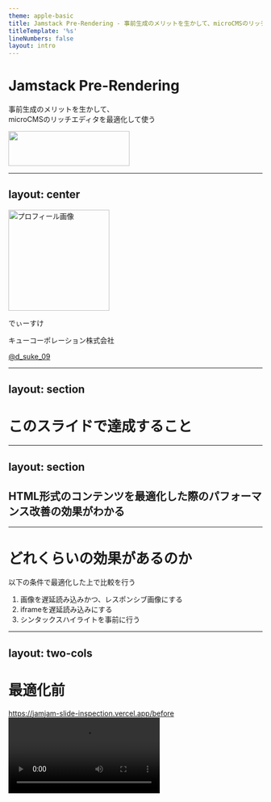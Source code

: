 ```yaml
---
theme: apple-basic
title: Jamstack Pre-Rendering - 事前生成のメリットを生かして、microCMSのリッチエディタを最適化して使う
titleTemplate: '%s'
lineNumbers: false
layout: intro
---
```


<h1 class="font-serif">Jamstack Pre-Rendering</h1>

<p>事前生成のメリットを生かして、<br>microCMSのリッチエディタを最適化して使う</p>

<img class="absolute bottom-10 left-10" src="/logo-jamstack.png" width="240" height="69" />

<!--
今回私が発表させていただくのは、「事前生成のメリットを生かして、microCMSのリッチエディタを最適化して使う」になります。
JamstackなWebサイトと通常のヘッドレスでないCMSなどを用いて作られるWebサイトが大きく違う点として、
事前にHTMLをレンダリングできることが挙げられると思います。
この特徴を活かす上で見過ごされがちな、リッチエディタ形式のコンテンツの最適化、こちらをテーマとさせていただきました。
-->

---
layout: center
---

<div class="flex justify-center items-center space-x-8">
  <img class="rounded-full overflow-hidden" src="/profile.jpg" width="200" height="200" alt="プロフィール画像">
  <div>
    <p class="mt-0 mb-2 text-3xl">
      でぃーすけ
    </p>
    <p class="mt-0 text-lg">キューコーポレーション株式会社</p>
    <a class="block mt-8 text-sm" href="https://twitter.com/d_suke_09" target="_blank" rel="noreferrer">@d_suke_09</a>
  </div>
</div>

<!--
簡単に自己紹介をさせてください。
私は現在キューコーポレーション株式会社という名古屋のWeb制作会社でフロントエンドエンジニアとして働いております。
経歴は今年で新卒2年目になりまして、最近はJamstack構成のwebサイト開発や既存のサイトにmicroCMSを導入するといったことを主に担当しています。
-->

---
layout: section
---

# このスライドで達成すること

<!-- では早速本題に入ります。
まずは、このスライドで達成すること、としまして
何をお伝えできるかというのを説明させていただきます。 -->

---
layout: section
---

## HTML形式のコンテンツを最適化した際のパフォーマンス改善の効果がわかる

<!--
それはHTML形式のコンテンツを最適化した際のパフォーマンス改善の効果がわかる、ということです。

HTML形式のコンテンツということで今回はmicroCMSのリッチエディタを使っていきますが、他のCMSでもHTML形式のコンテンツであれば同様の考え方でパフォーマンスの向上が見込めると思います。


-->

---

# どれくらいの効果があるのか

以下の条件で最適化した上で比較を行う

<ol class="mt-10 text-xl list-decimal list-inside">
  <li v-click="1">画像を遅延読み込みかつ、レスポンシブ画像にする</li>
  <li v-click="2">iframeを遅延読み込みにする</li>
  <li v-click="3">シンタックスハイライトを事前に行う</li>
</ol>

<!--
事前に処理をすることでどれくらいのパフォーマンスが向上するのかを、比較のデモでご覧いただこうと思っております。

その条件といたしまして、特に効果の高い3つの処理を、したものとそうでないもので比較をしていきます。

1つ目は画像を遅延読み込みかつ、レスポンシブ画像にすると言うものです。
念のため、レスポンシブ画像について簡単に説明させていただくと、
画面サイズや解像度によって適切なサイズの画像を配信する技術のことですね。
例えば、iPhoneの375pxのデバイスであれば、Reinaディスプレイであることを考慮して、
画像サイズは750pxあれば十分と考えることができると思いますが、
もし、1200pxのサイズしか用意していないと、差し引き450px分の通信コストが無駄ということになります。
こういったものをなくすようなものになっています。

2つ目はiframeを遅延読み込みにする、になります。
こちらもご存知の方も多いかと思いますが、iframeの読み込みは表示速度にとても影響があるので、
こちらも遅延読み込みにすることで、かなりのパフォーマンス改善が図れます。

3つ目はシンタックスハイライトを事前に行う、です。
microCMSさんのブログでも紹介されていましたが、こちらも効果が高かったものになります。

このようにパフォーマンス向上の効果が高い3つの処理をして、比較します。-->

---
layout: two-cols
---

# 最適化前

<div class="mt-10"></div>
<a href="https://jamjam-slide-inspection.vercel.app/before" target="_blank" rel="noreferrer">https://jamjam-slide-inspection.vercel.app/before</a>
<video class="mt-6" src="/movie-before.mp4" controls />

::right::

# 最適化後

<div class="mt-10"></div>
<a href="https://jamjam-slide-inspection.vercel.app/after" target="_blank" rel="noreferrer">https://jamjam-slide-inspection.vercel.app/after</a>
<video class="mt-6" src="/movie-after.mp4" controls />

<!-- 
こちらはWebサイト上での比較になるので、今回は実際に見ながら比較をしていきます。

表示するコンテンツとしてはこのような〜〜になっています。

最適化前は体感3秒ほどかかるのがわかると思います。
それに対し、最適化後はほぼ一瞬で読み込みが完了します。

また、体感速度の面以外でも、シンタックスハイライトが適用される際のちらつきも改善できていますね。 -->

---
layout: two-cols
---

# 最適化前

<img v-click="1" class="mt-20" src="/lighthouse-before.png" alt="">

::right::

# 最適化後

<img v-click="2" class="mt-20" src="/lighthouse-after.png" alt="">

<!-- 次にLighthouseの点数を見ていきます。今回はDesktopでの計測です。

まず、最適化前です。
コンテンツも少ない中で、73点とだいぶ低いのがわかるかと思います。

次に最適化後です。
という感じで、見事100点を出すことができました。
デプロイ先がVercelでNext.jsを最適化してくれていることやPCでの点数評価なことを差し引いても
十分やる価値があるのではないかと思います。
 -->

---

# 便利なライブラリの紹介

<div class="mt-20"></div>

```ts {all|5}
import { processer } from "microcms-richedit-processer"

〜〜〜

processer(content, { code: { enabled: true } })
```

<div class="mt-10"></div>

https://www.npmjs.com/package/microcms-richedit-processer

<!-- 少し宣伝になってしまうのですが、
私が開発しているライブラリで今回のような処理を簡単に実現できるものがありますのでご紹介させてください。

（クリック）
こんな感じで今回比較のために作ったページの処理が1行で完結できてしまうので、
もし良ければ使っていただけると嬉しいです。
 -->

---
layout: end
---

<!-- それではこちらで終わりとなります。ありがとうございました。 -->

